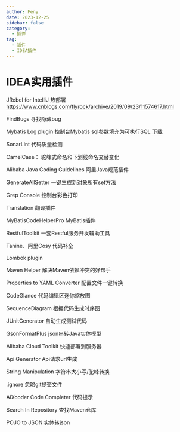 ```yaml
---
author: Feny
date: 2023-12-25
sidebar: false
category:
  - 插件
tag:
  - 插件
  - IDEA插件
---
```


# IDEA实用插件
JRebel for IntelliJ 热部署   <https://www.cnblogs.com/flyrock/archive/2019/09/23/11574617.html>

FindBugs 寻找隐藏bug

Mybatis Log plugin 控制台Mybatis sql参数填充为可执行SQL [下载](<Mybatis log plugin-2020.1-1.0.3.jar>)  

SonarLint 代码质量检测

CamelCase： 驼峰式命名和下划线命名交替变化

Alibaba Java Coding Guidelines 阿里Java规范插件

GenerateAllSetter 一键生成新对象所有set方法

Grep Console 控制台彩色打印

Translation 翻译插件

MyBatisCodeHelperPro MyBatis插件

RestfulToolkit 一套Restful服务开发辅助工具

Tanine、阿里Cosy  代码补全

Lombok plugin

Maven Helper 解决Maven依赖冲突的好帮手

Properties to YAML Converter 配置文件一键转换

CodeGlance 代码编辑区迷你缩放图

SequenceDiagram 根据代码生成时序图

JUnitGenerator 自动生成测试代码

GsonFormatPlus  json串转Java实体模型

Alibaba Cloud Toolkit  快速部署到服务器

Api Generator  Api请求url生成

String Manipulation 字符串大小写/驼峰转换

.ignore 忽略git提交文件

AiXcoder Code Completer 代码提示

Search In Repository 查找Maven仓库

POJO to JSON 实体转json